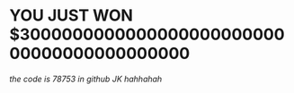 
# YOU JUST WON $300000000000000000000000000000000000000000
###### the code is 78753 in github JK hahhahah

